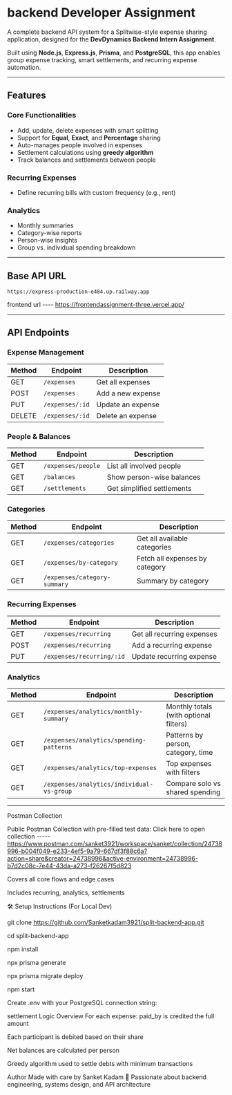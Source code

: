 #  backend Developer Assignment 

A complete backend API system for a Splitwise-style expense sharing application, designed for the **DevDynamics Backend Intern Assignment**.

Built using **Node.js**, **Express.js**, **Prisma**, and **PostgreSQL**, this app enables group expense tracking, smart settlements, and recurring expense automation.

---

##  Features

### Core Functionalities
- Add, update, delete expenses with smart splitting
- Support for **Equal**, **Exact**, and **Percentage** sharing
- Auto-manages people involved in expenses
- Settlement calculations using **greedy algorithm**
- Track balances and settlements between people

###  Recurring Expenses
- Define recurring bills with custom frequency (e.g., rent)

###  Analytics
- Monthly summaries
- Category-wise reports
- Person-wise insights
- Group vs. individual spending breakdown

---

##  Base API URL  
`https://express-production-e484.up.railway.app`

frontend url ---- https://frontendassignment-three.vercel.app/

---

## API Endpoints

###  Expense Management
| Method | Endpoint                     | Description                    |
|--------|------------------------------|--------------------------------|
| GET    | `/expenses`                  | Get all expenses               |
| POST   | `/expenses`                  | Add a new expense              |
| PUT    | `/expenses/:id`              | Update an expense              |
| DELETE | `/expenses/:id`              | Delete an expense              |

###  People & Balances
| Method | Endpoint                     | Description                    |
|--------|------------------------------|--------------------------------|
| GET    | `/expenses/people`           | List all involved people       |
| GET    | `/balances`                  | Show person-wise balances      |
| GET    | `/settlements`               | Get simplified settlements     |

### Categories
| Method | Endpoint                         | Description                       |
|--------|----------------------------------|-----------------------------------|
| GET    | `/expenses/categories`           | Get all available categories      |
| GET    | `/expenses/by-category`          | Fetch all expenses by category    |
| GET    | `/expenses/category-summary`     | Summary by category               |

###  Recurring Expenses
| Method | Endpoint                          | Description                          |
|--------|-----------------------------------|--------------------------------------|
| GET    | `/expenses/recurring`             | Get all recurring expenses           |
| POST   | `/expenses/recurring`             | Add a recurring expense              |
| PUT    | `/expenses/recurring/:id`         | Update recurring expense             |

###  Analytics
| Method | Endpoint                                     | Description                                  |
|--------|----------------------------------------------|----------------------------------------------|
| GET    | `/expenses/analytics/monthly-summary`        | Monthly totals (with optional filters)       |
| GET    | `/expenses/analytics/spending-patterns`      | Patterns by person, category, time           |
| GET    | `/expenses/analytics/top-expenses`           | Top expenses with filters                    |
| GET    | `/expenses/analytics/individual-vs-group`    | Compare solo vs shared spending              |

---




Postman Collection


Public Postman Collection with pre-filled test data:
Click here to open collection    -----   https://www.postman.com/sanket3921/workspace/sanket/collection/24738996-b004f049-e233-4ef5-9a79-667df3f88c6a?action=share&creator=24738996&active-environment=24738996-b7d2c08c-7e44-43da-a273-f26267f5d823

Covers all core flows and edge cases

Includes recurring, analytics, settlements



🛠️ Setup Instructions (For Local Dev)

git clone https://github.com/Sanketkadam3921/split-backend-app.git

cd split-backend-app

npm install

npx prisma generate

npx prisma migrate deploy

npm start

Create .env with your PostgreSQL connection string:





settlement Logic Overview
For each expense:
paid_by is credited the full amount

Each participant is debited based on their share

Net balances are calculated per person

Greedy algorithm used to settle debts with minimum transactions



Author
Made with care by Sanket Kadam
🎯 Passionate about backend engineering, systems design, and API architecture

